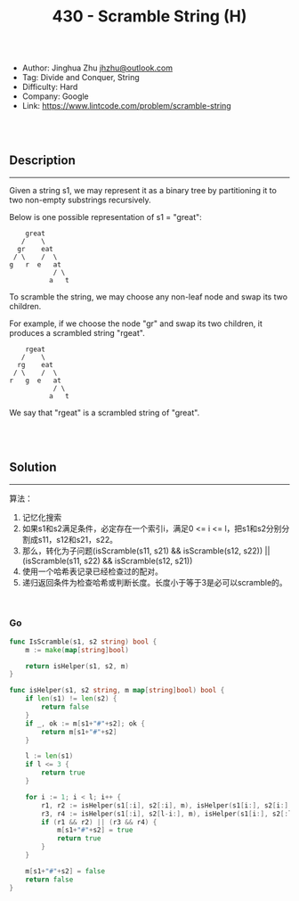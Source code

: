 # <center>430 - Scramble String (H)</center> 



<br></br>

* Author: Jinghua Zhu <jhzhu@outlook.com>
* Tag: Divide and Conquer, String
* Difficulty: Hard
* Company: Google
* Link: https://www.lintcode.com/problem/scramble-string

<br></br>



## Description
----
Given a string s1, we may represent it as a binary tree by partitioning it to two non-empty substrings recursively.

Below is one possible representation of s1 = "great":

```
    great
   /    \
  gr    eat
 / \    /  \
g   r  e   at
           / \
          a   t
```

To scramble the string, we may choose any non-leaf node and swap its two children.

For example, if we choose the node "gr" and swap its two children, it produces a scrambled string "rgeat".

```
    rgeat
   /    \
  rg    eat
 / \    /  \
r   g  e   at
           / \
          a   t
```

We say that "rgeat" is a scrambled string of "great".

<br></br>



## Solution
----
算法：
1. 记忆化搜索
2. 如果s1和s2满足条件，必定存在一个索引i，满足0 <= i <= l，把s1和s2分别分割成s11，s12和s21，s22。
3. 那么，转化为子问题(isScramble(s11, s21) && isScramble(s12, s22)) || (isScramble(s11, s22) && isScramble(s12, s21))
4. 使用一个哈希表记录已经检查过的配对。
5. 递归返回条件为检查哈希或判断长度。长度小于等于3是必可以scramble的。

<br>


### Go
```go
func IsScramble(s1, s2 string) bool {
	m := make(map[string]bool)

	return isHelper(s1, s2, m)
}

func isHelper(s1, s2 string, m map[string]bool) bool {
	if len(s1) != len(s2) {
		return false
	}
	if _, ok := m[s1+"#"+s2]; ok {
		return m[s1+"#"+s2]
	}

	l := len(s1)
	if l <= 3 {
		return true
	}

	for i := 1; i < l; i++ {
		r1, r2 := isHelper(s1[:i], s2[:i], m), isHelper(s1[i:], s2[i:], m)
		r3, r4 := isHelper(s1[:i], s2[l-i:], m), isHelper(s1[i:], s2[:l-i], m)
		if (r1 && r2) || (r3 && r4) {
			m[s1+"#"+s2] = true
			return true
		}
	}

	m[s1+"#"+s2] = false
	return false
}
```

<br>

